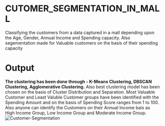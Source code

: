 # CUTOMER_SEGMENTATION_IN_MALL
Classifying the customers from a data captured in a mall depending upon the Age, Gender, Annual Income and Spending capacity. Also segementation made for Valuable customers on the basis of their spending capacity
# Output
**The clustering has been done through - K-Means Clustering, DBSCAN Clustering, Agglomerative Clustering.**
Also best clustering model has been chosen on the basis of Cluster Distribution and Separation. 
Most Valuable Customer and Least Valuble Customer groups have been identified with the Spending Amount and on the basis of Spending Score ranges from 1 to 100.
Also anyone can identify the Customers on their Annual Income bais as High Income Group, Low Income Group and Moderate Income Group.
![Customer-Segmentation](https://github.com/anirbanmaity/CUTOMER_SEGMENTATION_IN_MALL/assets/127839248/508e8493-0423-40dd-8762-f7b5c054fceb)
